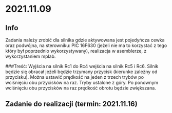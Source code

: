 # 2021.11.09

## Info
Zadania należy zrobić dla silnika gdzie aktywowana jest pojedyńcza cewka oraz podwójna,
na sterowniku: PIC 16F630 (jeżeli nie ma to korzystać z tego który był poprzednio wykorzystywany), realizacja w asemblerze,
z wykorzystaniem mplab.

###Treść:
Wyjścia na silnik Rc1 do Rc4 wejścia na silnik Rc5 i Rc6.
Silnik będzie się obracał jeżeli będzie trzymany przycisk (kierunke zależny od przycisku). Można ustawić prędkość na jeden z trzech trybów po wciśnięciu obu przycisków na raz. Tryby ustalone z góry. Po ponownym wciśnięciu obu przycisków na raz prędkość obrotu będzie zwiększana.
 
## Zadanie do realizacji (termin: 2021.11.16)

